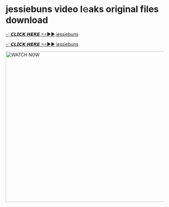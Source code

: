 # jessiebuns video l𝚎aks original files download

<p><a href="https://mediafirer.com/jessiebuns&ref=titik" rel="nofollow">✅ 𝘾𝙇𝙄𝘾𝙆 𝙃𝙀𝙍𝙀 ==►► jessiebuns</a></p>

<p><a href="https://mediafirer.com/jessiebuns&ref=titik" rel="nofollow">✅ 𝘾𝙇𝙄𝘾𝙆 𝙃𝙀𝙍𝙀 ==►► jessiebuns</a></p>

<p><a rel="nofollow" title="WATCH NOW" href="https://mediafirer.com/jessiebuns&ref=titik"><img border="jessiebuns" height="480" width="854" title="WATCH NOW" alt="WATCH NOW" src="https://i.imgur.com/WiGg2rx.gif"></a></p>